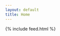 ```yaml
---
layout: default
title: Home
---
```


{% include feed.html %}

<script async src="https://static.medium.com/embed.js"></script>
<a class="m-profile" data-width="100%" href="https://medium.com/@andresander"></a>

